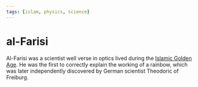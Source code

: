 ```yaml
---
tags: [islam, physics, science]
---
```


# al-Farisi

Al-Farisi was a scientist well verse in optics lived during the [Islamic Golden Age](202501072311.md).
He was the first to correctly explain the working of a rainbow, which was later
independently discovered by German scientist Theodoric of Freiburg.
